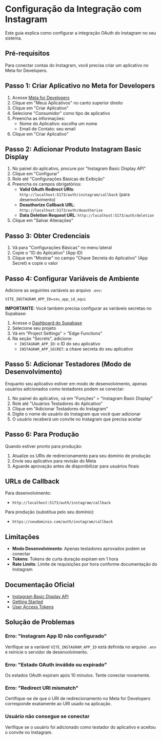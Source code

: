# Configuração da Integração com Instagram

Este guia explica como configurar a integração OAuth do Instagram no seu sistema.

## Pré-requisitos

Para conectar contas do Instagram, você precisa criar um aplicativo no Meta for Developers.

## Passo 1: Criar Aplicativo no Meta for Developers

1. Acesse [Meta for Developers](https://developers.facebook.com/)
2. Clique em "Meus Aplicativos" no canto superior direito
3. Clique em "Criar Aplicativo"
4. Selecione "Consumidor" como tipo de aplicativo
5. Preencha as informações:
   - Nome do Aplicativo: escolha um nome
   - Email de Contato: seu email
6. Clique em "Criar Aplicativo"

## Passo 2: Adicionar Produto Instagram Basic Display

1. No painel do aplicativo, procure por "Instagram Basic Display API"
2. Clique em "Configurar"
3. Role até "Configurações Básicas de Exibição"
4. Preencha os campos obrigatórios:
   - **Valid OAuth Redirect URIs**: `http://localhost:5173/auth/instagram/callback` (para desenvolvimento)
   - **Deauthorize Callback URL**: `http://localhost:5173/auth/deauthorize`
   - **Data Deletion Request URL**: `http://localhost:5173/auth/deletion`
5. Clique em "Salvar Alterações"

## Passo 3: Obter Credenciais

1. Vá para "Configurações Básicas" no menu lateral
2. Copie o "ID do Aplicativo" (App ID)
3. Clique em "Mostrar" no campo "Chave Secreta do Aplicativo" (App Secret) e copie o valor

## Passo 4: Configurar Variáveis de Ambiente

Adicione as seguintes variáveis ao arquivo `.env`:

```env
VITE_INSTAGRAM_APP_ID=seu_app_id_aqui
```

**IMPORTANTE**: Você também precisa configurar as variáveis secretas no Supabase:

1. Acesse o [Dashboard do Supabase](https://supabase.com/dashboard)
2. Selecione seu projeto
3. Vá em "Project Settings" > "Edge Functions"
4. Na seção "Secrets", adicione:
   - `INSTAGRAM_APP_ID`: o ID do seu aplicativo
   - `INSTAGRAM_APP_SECRET`: a chave secreta do seu aplicativo

## Passo 5: Adicionar Testadores (Modo de Desenvolvimento)

Enquanto seu aplicativo estiver em modo de desenvolvimento, apenas usuários adicionados como testadores podem se conectar:

1. No painel do aplicativo, vá em "Funções" > "Instagram Basic Display"
2. Role até "Usuários Testadores do Aplicativo"
3. Clique em "Adicionar Testadores do Instagram"
4. Digite o nome de usuário do Instagram que você quer adicionar
5. O usuário receberá um convite no Instagram que precisa aceitar

## Passo 6: Para Produção

Quando estiver pronto para produção:

1. Atualize os URIs de redirecionamento para seu domínio de produção
2. Envie seu aplicativo para revisão do Meta
3. Aguarde aprovação antes de disponibilizar para usuários finais

## URLs de Callback

Para desenvolvimento:
- `http://localhost:5173/auth/instagram/callback`

Para produção (substitua pelo seu domínio):
- `https://seudominio.com/auth/instagram/callback`

## Limitações

- **Modo Desenvolvimento**: Apenas testadores aprovados podem se conectar
- **Tokens**: Tokens de curta duração expiram em 1 hora
- **Rate Limits**: Limite de requisições por hora conforme documentação do Instagram

## Documentação Oficial

- [Instagram Basic Display API](https://developers.facebook.com/docs/instagram-basic-display-api)
- [Getting Started](https://developers.facebook.com/docs/instagram-basic-display-api/getting-started)
- [User Access Tokens](https://developers.facebook.com/docs/instagram-basic-display-api/guides/getting-access-tokens-and-permissions)

## Solução de Problemas

### Erro: "Instagram App ID não configurado"

Verifique se a variável `VITE_INSTAGRAM_APP_ID` está definida no arquivo `.env` e reinicie o servidor de desenvolvimento.

### Erro: "Estado OAuth inválido ou expirado"

Os estados OAuth expiram após 10 minutos. Tente conectar novamente.

### Erro: "Redirect URI mismatch"

Certifique-se de que o URI de redirecionamento no Meta for Developers corresponde exatamente ao URI usado na aplicação.

### Usuário não consegue se conectar

Verifique se o usuário foi adicionado como testador do aplicativo e aceitou o convite no Instagram.
